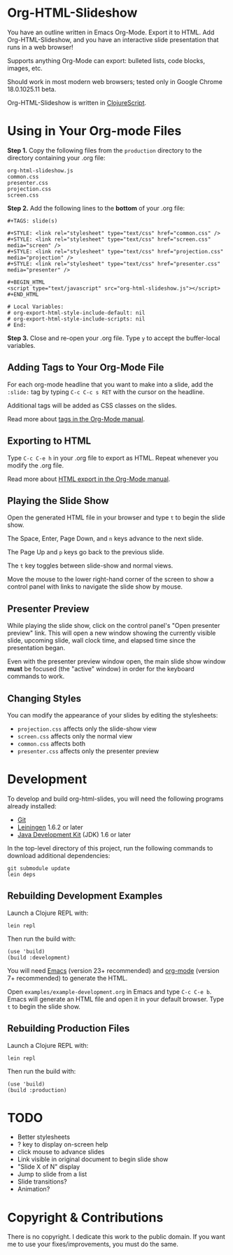 Org-HTML-Slideshow
========================================

You have an outline written in Emacs Org-Mode.  Export it to HTML. Add
Org-HTML-Slideshow, and you have an interactive slide presentation
that runs in a web browser!

Supports anything Org-Mode can export: bulleted lists, code blocks,
images, etc.

Should work in most modern web browsers; tested only in Google Chrome
18.0.1025.11 beta.

Org-HTML-Slideshow is written in
[ClojureScript](https://github.com/clojure/clojurescript).


Using in Your Org-mode Files
========================================

**Step 1.** Copy the following files from the `production` directory
to the directory containing your .org file:

    org-html-slideshow.js
    common.css
    presenter.css
    projection.css
    screen.css

**Step 2.** Add the following lines to the **bottom** of your .org file:

    #+TAGS: slide(s)

    #+STYLE: <link rel="stylesheet" type="text/css" href="common.css" />
    #+STYLE: <link rel="stylesheet" type="text/css" href="screen.css" media="screen" />
    #+STYLE: <link rel="stylesheet" type="text/css" href="projection.css" media="projection" />
    #+STYLE: <link rel="stylesheet" type="text/css" href="presenter.css" media="presenter" />

    #+BEGIN_HTML
    <script type="text/javascript" src="org-html-slideshow.js"></script>
    #+END_HTML

    # Local Variables:
    # org-export-html-style-include-default: nil
    # org-export-html-style-include-scripts: nil
    # End:

**Step 3.** Close and re-open your .org file. Type `y` to accept the
buffer-local variables.


Adding Tags to Your Org-Mode File
---------------------------------

For each org-mode headline that you want to make into a slide, add the
`:slide:` tag by typing `C-c C-c s RET` with the cursor on the
headline.

Additional tags will be added as CSS classes on the slides.

Read more about [tags in the Org-Mode manual](http://orgmode.org/manual/Tags.html).


Exporting to HTML
-----------------

Type `C-c C-e h` in your .org file to export as HTML. Repeat whenever
you modify the .org file.

Read more about [HTML export in the Org-Mode manual](http://orgmode.org/manual/HTML-export.html).


Playing the Slide Show
----------------------

Open the generated HTML file in your browser and type `t` to begin the
slide show.

The Space, Enter, Page Down, and `n` keys advance to the next slide.

The Page Up and `p` keys go back to the previous slide.

The `t` key toggles between slide-show and normal views.

Move the mouse to the lower right-hand corner of the screen to show a
control panel with links to navigate the slide show by mouse.


Presenter Preview
--------------------

While playing the slide show, click on the control panel's "Open
presenter preview" link. This will open a new window showing the
currently visible slide, upcoming slide, wall clock time, and elapsed
time since the presentation began.

Even with the presenter preview window open, the main slide show
window **must** be focused (the "active" window) in order for the
keyboard commands to work.


Changing Styles
--------------------

You can modify the appearance of your slides by editing the stylesheets:

* `projection.css` affects only the slide-show view
* `screen.css` affects only the normal view
* `common.css` affects both
* `presenter.css` affects only the presenter preview


Development
========================================

To develop and build org-html-slides, you will need the following
programs already installed:

* [Git][git]
* [Leiningen][lein] 1.6.2 or later
* [Java Development Kit][jdk] (JDK) 1.6 or later

[git]: http://git-scm.com/
[lein]: https://github.com/technomancy/leiningen
[jdk]: http://www.oracle.com/technetwork/java/javase/downloads/index.html


In the top-level directory of this project, run the following commands
to download additional dependencies:

    git submodule update
    lein deps


Rebuilding Development Examples
-------------------------------

Launch a Clojure REPL with:

    lein repl

Then run the build with:

    (use 'build)
    (build :development)

You will need [Emacs](http://www.gnu.org/software/emacs/) (version 23+ recommended) and
[org-mode](http://orgmode.org/) (version 7+ recommended) to generate the HTML.

Open `examples/example-development.org` in Emacs and type `C-c C-e b`.
Emacs will generate an HTML file and open it in your default
browser. Type `t` to begin the slide show.


Rebuilding Production Files
---------------------------

Launch a Clojure REPL with:

    lein repl

Then run the build with:

    (use 'build)
    (build :production)



TODO
========================================

* Better stylesheets
* ? key to display on-screen help
* click mouse to advance slides
* Link visible in original document to begin slide show
* "Slide X of N" display
* Jump to slide from a list
* Slide transitions?
* Animation?



Copyright & Contributions
========================================

There is no copyright. I dedicate this work to the public domain. If
you want me to use your fixes/improvements, you must do the same.
